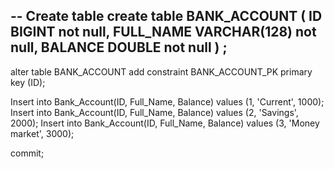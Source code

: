 -- Create table
create table BANK_ACCOUNT
(
  ID        BIGINT not null,
  FULL_NAME VARCHAR(128) not null,
  BALANCE   DOUBLE not null
) ;
--  
alter table BANK_ACCOUNT
  add constraint BANK_ACCOUNT_PK primary key (ID);
 
 
Insert into Bank_Account(ID, Full_Name, Balance) values (1, 'Current', 1000);
Insert into Bank_Account(ID, Full_Name, Balance) values (2, 'Savings', 2000);
Insert into Bank_Account(ID, Full_Name, Balance) values (3, 'Money market', 3000);
 
commit;

